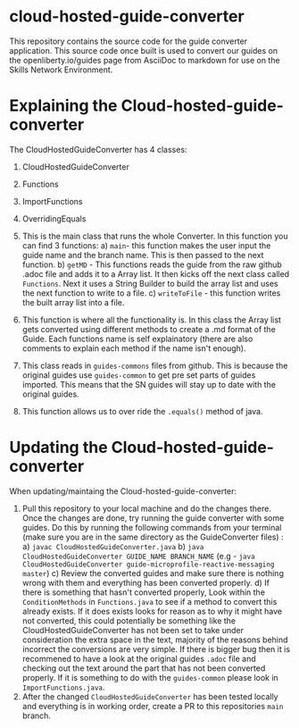 # cloud-hosted-guide-converter
This repository contains the source code for the guide converter application. This source code once built is used to convert our guides on the openliberty.io/guides page from AsciiDoc to markdown for use on the Skills Network Environment.


# Explaining the Cloud-hosted-guide-converter
The CloudHostedGuideConverter has 4 classes:
  1. CloudHostedGuideConverter
  2. Functions
  3. ImportFunctions
  4. OverridingEquals
  
1. This is the main class that runs the whole Converter. In this function you can find 3 functions:
   a) `main`- this function makes the user input the guide name and the branch name. This is then passed to the next function.
   b) `getMD` - This functions reads the guide from the raw github .adoc file and adds it to a Array list. It then kicks off the next class called `Functions`.        Next it uses a String Builder to build the array list and uses the next function to write to a file.
   c) `writeToFile` - this function writes the built array list into a file.
  
 2. This function is where all the functionality is. In this class the Array list gets converted using different methods to create a .md format of the Guide. Each functions name is self explainatory (there are also comments to explain each method if the name isn't enough).
 3. This class reads in `guides-commons` files from github. This is because the original guides use `guides-common` to get pre set parts of guides imported. This means that the SN guides will stay up to date with the original guides.
 4. This function allows us to over ride the `.equals()` method of java.
 
 

# Updating the Cloud-hosted-guide-converter
When updating/maintaing the Cloud-hosted-guide-converter:
1. Pull this repository to your local machine and do the changes there. Once the changes are done, try running the guide converter with some guides. Do this by running the following commands from your terminal (make sure you are in the same directory as the GuideConverter files) :
  a) `javac CloudHostedGuideConverter.java`
  b) `java CloudHostedGuideConverter GUIDE_NAME BRANCH_NAME` (e.g - `java CloudHostedGuideConverter guide-microprofile-reactive-messaging master`) 
  c) Review the converted guides and make sure there is nothing wrong with them and everything has been converted properly.
  d) If there is something that hasn't converted properly, Look within the `ConditionMethods` in `Functions.java` to see if a method to convert this already      exists. If it does exists looks for reason as to why it might have not converted, this could potentially be something like the CloudHostedGuideConverter has not been set to take under consideration the extra space in the text, majority of the reasons behind incorrect the conversions are very simple. If there is bigger        bug then it is recommened to have a look at the original guides `.adoc` file and checking out the text around the part      that has not been converted properly. If it is something to do with the `guides-common` please look in `ImportFunctions.java`.
  2. After the changed `CloudHostedGuideConverter` has been tested locally and everything is in working order, create a PR to this repositories `main` branch.
